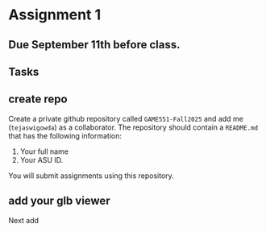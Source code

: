 # Assignment 1

## Due September 11th before class. 

## Tasks

## create repo
Create a private github repository called `GAME551-Fall2025` and add me
(`tejaswigowda`) as
a collaborator. The repository should contain a `README.md` that has the
following information:

1. Your full name
2. Your ASU ID.

You will submit assignments using this repository. 

## add your glb viewer

Next add 


